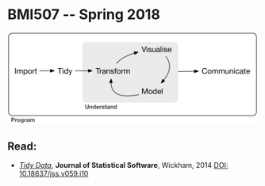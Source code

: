 # BMI507 -- Spring 2018

![Data Science Workflow](https://github.com/UB-BiomedicalInformatics/BMI507-SP18/blob/master/images/data-science-workflow.png)

## Read:
* [*Tidy Data*](http://dx.doi.org/10.18637/jss.v059.i10), **Journal of Statistical Software**, Wickham, 2014
[DOI:  10.18637/jss.v059.i10](http://dx.doi.org/10.18637/jss.v059.i10) 

